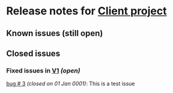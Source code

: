# Release notes for [Client project](https://github.com/lbugnion/tests-auto-commit/projects/2)

## Known issues (still open)

## Closed issues

### Fixed issues in [V1](https://github.com/lbugnion/tests-auto-commit/milestone/1) *(open)*

[bug # 3](https://github.com/lbugnion/tests-auto-commit/issues/3) *(closed on 01 Jan 0001)*: This is a test issue

